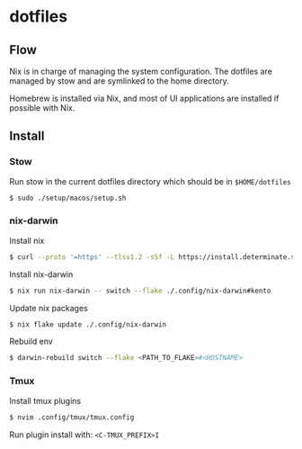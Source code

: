 # dotfiles

## Flow

Nix is in charge of managing the system configuration. The dotfiles are managed by stow and are symlinked to the home directory.

Homebrew is installed via Nix, and most of UI applications are installed if possible with Nix.

## Install

### Stow

Run stow in the current dotfiles directory which should be in `$HOME/dotfiles`

```bash
$ sudo ./setup/macos/setup.sh
```

### nix-darwin

Install nix

```bash
$ curl --proto '=https' --tlsv1.2 -sSf -L https://install.determinate.systems/nix | sh -s -- install
```

Install nix-darwin

```bash
$ nix run nix-darwin -- switch --flake ./.config/nix-darwin#kento
```

Update nix packages

```bash
$ nix flake update ./.config/nix-darwin
```

Rebuild env

```bash
$ darwin-rebuild switch --flake <PATH_TO_FLAKE>#<HOSTNAME>
```

### Tmux

Install tmux plugins

```bash
$ nvim .config/tmux/tmux.config
```

Run plugin install with: `<C-TMUX_PREFIX>I`
